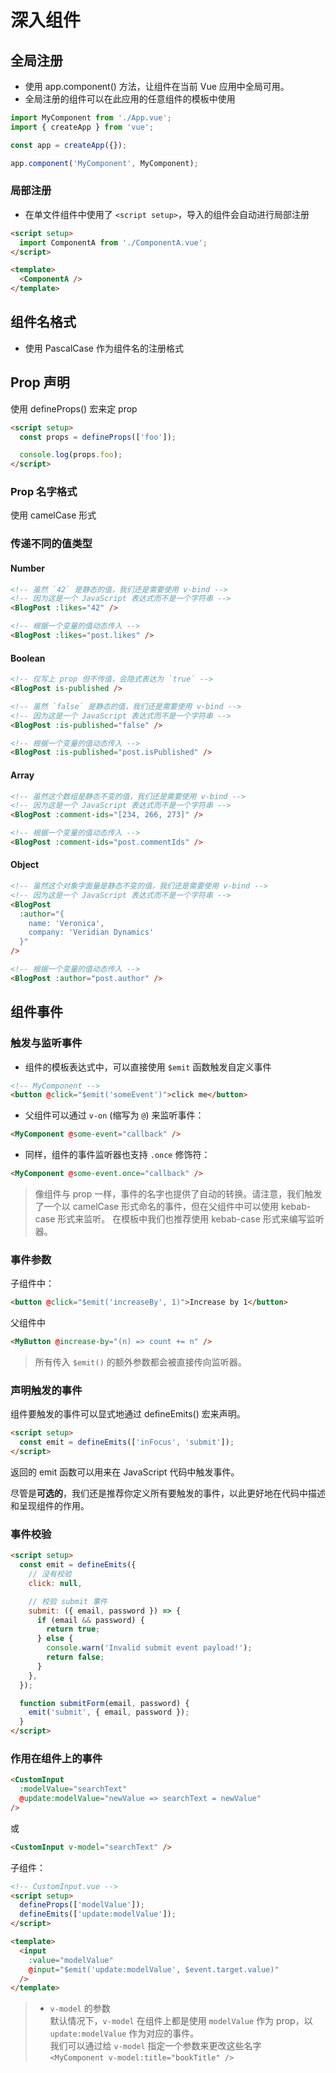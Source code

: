 # 深入组件

## 全局注册

- 使用 app.component() 方法，让组件在当前 Vue 应用中全局可用。
- 全局注册的组件可以在此应用的任意组件的模板中使用

```javascript
import MyComponent from './App.vue';
import { createApp } from 'vue';

const app = createApp({});

app.component('MyComponent', MyComponent);
```

### 局部注册

- 在单文件组件中使用了 `<script setup>`，导入的组件会自动进行局部注册

```html
<script setup>
  import ComponentA from './ComponentA.vue';
</script>

<template>
  <ComponentA />
</template>
```

## 组件名格式

- 使用 PascalCase 作为组件名的注册格式

## Prop 声明

使用 defineProps() 宏来定 prop

```html
<script setup>
  const props = defineProps(['foo']);

  console.log(props.foo);
</script>
```

### Prop 名字格式

使用 camelCase 形式

### 传递不同的值类型

#### Number

```html
<!-- 虽然 `42` 是静态的值，我们还是需要使用 v-bind -->
<!-- 因为这是一个 JavaScript 表达式而不是一个字符串 -->
<BlogPost :likes="42" />

<!-- 根据一个变量的值动态传入 -->
<BlogPost :likes="post.likes" />
```

#### Boolean

```html
<!-- 仅写上 prop 但不传值，会隐式表达为 `true` -->
<BlogPost is-published />

<!-- 虽然 `false` 是静态的值，我们还是需要使用 v-bind -->
<!-- 因为这是一个 JavaScript 表达式而不是一个字符串 -->
<BlogPost :is-published="false" />

<!-- 根据一个变量的值动态传入 -->
<BlogPost :is-published="post.isPublished" />
```

#### Array

```html
<!-- 虽然这个数组是静态不变的值，我们还是需要使用 v-bind -->
<!-- 因为这是一个 JavaScript 表达式而不是一个字符串 -->
<BlogPost :comment-ids="[234, 266, 273]" />

<!-- 根据一个变量的值动态传入 -->
<BlogPost :comment-ids="post.commentIds" />
```

#### Object

```html
<!-- 虽然这个对象字面量是静态不变的值，我们还是需要使用 v-bind -->
<!-- 因为这是一个 JavaScript 表达式而不是一个字符串 -->
<BlogPost
  :author="{
    name: 'Veronica',
    company: 'Veridian Dynamics'
  }"
/>

<!-- 根据一个变量的值动态传入 -->
<BlogPost :author="post.author" />
```

## 组件事件

### 触发与监听事件

- 组件的模板表达式中，可以直接使用 `$emit` 函数触发自定义事件

```html
<!-- MyComponent -->
<button @click="$emit('someEvent')">click me</button>
```

- 父组件可以通过 `v-on` (缩写为 `@`) 来监听事件：

```html
<MyComponent @some-event="callback" />
```

- 同样，组件的事件监听器也支持 `.once` 修饰符：

```html
<MyComponent @some-event.once="callback" />
```

> 像组件与 prop 一样，事件的名字也提供了自动的转换。请注意，我们触发了一个以 camelCase 形式命名的事件，但在父组件中可以使用 kebab-case 形式来监听。
> 在模板中我们也推荐使用 kebab-case 形式来编写监听器。

### 事件参数

子组件中：

```html
<button @click="$emit('increaseBy', 1)">Increase by 1</button>
```

父组件中

```html
<MyButton @increase-by="(n) => count += n" />
```

> 所有传入 `$emit()` 的额外参数都会被直接传向监听器。

### 声明触发的事件

组件要触发的事件可以显式地通过 defineEmits() 宏来声明。

```html
<script setup>
  const emit = defineEmits(['inFocus', 'submit']);
</script>
```

返回的 emit 函数可以用来在 JavaScript 代码中触发事件。

尽管是**可选的**，我们还是推荐你定义所有要触发的事件，以此更好地在代码中描述和呈现组件的作用。

### 事件校验

```html
<script setup>
  const emit = defineEmits({
    // 没有校验
    click: null,

    // 校验 submit 事件
    submit: ({ email, password }) => {
      if (email && password) {
        return true;
      } else {
        console.warn('Invalid submit event payload!');
        return false;
      }
    },
  });

  function submitForm(email, password) {
    emit('submit', { email, password });
  }
</script>
```

### 作用在组件上的事件

```html
<CustomInput
  :modelValue="searchText"
  @update:modelValue="newValue => searchText = newValue"
/>
```

或

```html
<CustomInput v-model="searchText" />
```

子组件：

```html
<!-- CustomInput.vue -->
<script setup>
  defineProps(['modelValue']);
  defineEmits(['update:modelValue']);
</script>

<template>
  <input
    :value="modelValue"
    @input="$emit('update:modelValue', $event.target.value)"
  />
</template>
```

> - `v-model` 的参数  
>    默认情况下，`v-model` 在组件上都是使用 `modelValue` 作为 prop，以 `update:modelValue` 作为对应的事件。  
>    我们可以通过给 `v-model` 指定一个参数来更改这些名字  
>   `<MyComponent v-model:title="bookTitle" />`
